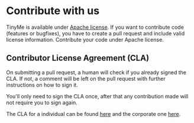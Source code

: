 # Contribute with us

TinyMe is available under [Apache license](https://github.com/VisualVest-GmbH/cnv-platform/blob/master/LICENSE). If you want to contribute code (features or bugfixes), you have to create a pull request and include valid license information. Contribute your code under Apache license.

## Contributor License Agreement (CLA)

On submitting a pull request, a human will check if you already signed the CLA. If not, a comment will be left on the pull request with further instructions on how to sign it.

You'll only need to sign the CLA once, after that any contribution made will not require you to sign again.

The CLA for a individual can be found [here](https://github.com/conversionplatform/cnv-platform/blob/master/CLAIndividual.pdf) and the corporate one [here](https://github.com/conversionplatform/cnv-platform/blob/master/CLACorporate.pdf).

